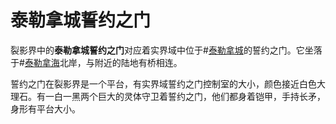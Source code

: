 # 泰勒拿城誓约之门
裂影界中的**泰勒拿城誓约之门**对应着实界域中位于#[泰勒拿城](locations/thaylen-city)的誓约之门。它坐落于#[泰勒拿海](locations/thaylen-sea)北岸，与附近的陆地有桥相连。

誓约之门在裂影界是一个平台，有实界域誓约之门控制室的大小，颜色接近白色大理石。有一白一黑两个巨大的灵体守卫着誓约之门，他们都身着铠甲，手持长矛，身形有平台大小。 
